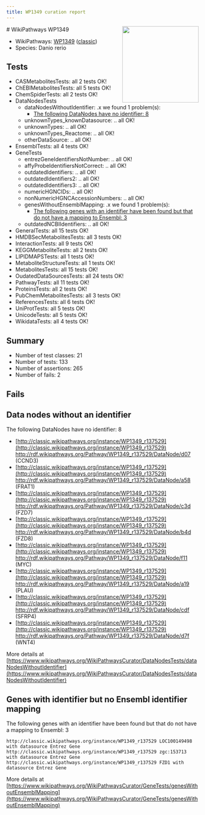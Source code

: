 ```yaml
---
title: WP1349 curation report
---
```


<img style="float: right; width: 200px" src="https://upload.wikimedia.org/wikipedia/commons/thumb/8/83/Wplogo_with_text_500.png/640px-Wplogo_with_text_500.png" />
# WikiPathways WP1349

* WikiPathways: [WP1349](https://wikipathways.org/pathways/WP1349) ([classic](https://classic.wikipathways.org/instance/WP1349))
* Species: Danio rerio
## Tests
* CASMetabolitesTests: all 2 tests OK!
* ChEBIMetabolitesTests: all 5 tests OK!
* ChemSpiderTests: all 2 tests OK!
* DataNodesTests
    * dataNodesWithoutIdentifier: .x we found 1 problem(s):
        * [The following DataNodes have no identifier: 8](#d2d32fa7)
    * unknownTypes_knownDatasource: .. all OK!
    * unknownTypes: .. all OK!
    * unknownTypes_Reactome: .. all OK!
    * otherDataSource: .. all OK!
* EnsemblTests: all 4 tests OK!
* GeneTests
    * entrezGeneIdentifiersNotNumber: .. all OK!
    * affyProbeIdentifiersNotCorrect: .. all OK!
    * outdatedIdentifiers: .. all OK!
    * outdatedIdentifiers2: .. all OK!
    * outdatedIdentifiers3: .. all OK!
    * numericHGNCIDs: .. all OK!
    * nonNumericHGNCAccessionNumbers: .. all OK!
    * genesWithoutEnsemblMapping: .x we found 1 problem(s):
        * [The following genes with an identifier have been found but that do not have a mapping to Ensembl: 3](#40286d85)
    * outdatedNCBIIdentifiers: .. all OK!
* GeneralTests: all 15 tests OK!
* HMDBSecMetabolitesTests: all 3 tests OK!
* InteractionTests: all 9 tests OK!
* KEGGMetaboliteTests: all 2 tests OK!
* LIPIDMAPSTests: all 1 tests OK!
* MetaboliteStructureTests: all 1 tests OK!
* MetabolitesTests: all 15 tests OK!
* OudatedDataSourcesTests: all 24 tests OK!
* PathwayTests: all 11 tests OK!
* ProteinsTests: all 2 tests OK!
* PubChemMetabolitesTests: all 3 tests OK!
* ReferencesTests: all 6 tests OK!
* UniProtTests: all 5 tests OK!
* UnicodeTests: all 5 tests OK!
* WikidataTests: all 4 tests OK!


## Summary

* Number of test classes: 21
* Number of tests: 133
* Number of assertions: 265
* Number of fails: 2

## Fails

<a name="d2d32fa7" />

## Data nodes without an identifier

The following DataNodes have no identifier: 8

* [http://classic.wikipathways.org/instance/WP1349_r137529](http://classic.wikipathways.org/instance/WP1349_r137529) http://rdf.wikipathways.org/Pathway/WP1349_r137529/DataNode/d07 (CCND3)
* [http://classic.wikipathways.org/instance/WP1349_r137529](http://classic.wikipathways.org/instance/WP1349_r137529) http://rdf.wikipathways.org/Pathway/WP1349_r137529/DataNode/a58 (FRAT1)
* [http://classic.wikipathways.org/instance/WP1349_r137529](http://classic.wikipathways.org/instance/WP1349_r137529) http://rdf.wikipathways.org/Pathway/WP1349_r137529/DataNode/c3d (FZD7)
* [http://classic.wikipathways.org/instance/WP1349_r137529](http://classic.wikipathways.org/instance/WP1349_r137529) http://rdf.wikipathways.org/Pathway/WP1349_r137529/DataNode/b4d (FZD8)
* [http://classic.wikipathways.org/instance/WP1349_r137529](http://classic.wikipathways.org/instance/WP1349_r137529) http://rdf.wikipathways.org/Pathway/WP1349_r137529/DataNode/f11 (MYC)
* [http://classic.wikipathways.org/instance/WP1349_r137529](http://classic.wikipathways.org/instance/WP1349_r137529) http://rdf.wikipathways.org/Pathway/WP1349_r137529/DataNode/a19 (PLAU)
* [http://classic.wikipathways.org/instance/WP1349_r137529](http://classic.wikipathways.org/instance/WP1349_r137529) http://rdf.wikipathways.org/Pathway/WP1349_r137529/DataNode/cdf (SFRP4)
* [http://classic.wikipathways.org/instance/WP1349_r137529](http://classic.wikipathways.org/instance/WP1349_r137529) http://rdf.wikipathways.org/Pathway/WP1349_r137529/DataNode/d7f (WNT4)


More details at [https://www.wikipathways.org/WikiPathwaysCurator/DataNodesTests/dataNodesWithoutIdentifier](https://www.wikipathways.org/WikiPathwaysCurator/DataNodesTests/dataNodesWithoutIdentifier)

<a name="40286d85" />

## Genes with identifier but no Ensembl identifier mapping

The following genes with an identifier have been found but that do not have a mapping to Ensembl: 3
```
http://classic.wikipathways.org/instance/WP1349_r137529 LOC100149498 with datasource Entrez Gene
http://classic.wikipathways.org/instance/WP1349_r137529 zgc:153713 with datasource Entrez Gene
http://classic.wikipathways.org/instance/WP1349_r137529 FZD1 with datasource Entrez Gene
```

More details at [https://www.wikipathways.org/WikiPathwaysCurator/GeneTests/genesWithoutEnsemblMapping](https://www.wikipathways.org/WikiPathwaysCurator/GeneTests/genesWithoutEnsemblMapping)

